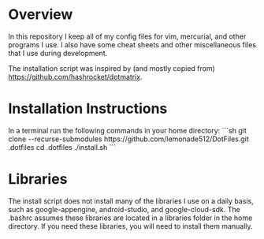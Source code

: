 <h1>Overview</h1>
In this repository I keep all of my config files for vim, mercurial, and other
programs I use. I also have some cheat sheets and other miscellaneous files
that I use during development.

The installation script was inspired by (and mostly copied from) https://github.com/hashrocket/dotmatrix.

<h1>Installation Instructions</h1>
In a terminal run the following commands in your home directory:
```sh
git clone --recurse-submodules https://github.com/lemonade512/DotFiles.git .dotfiles
cd .dotfiles
./install.sh
```

<h1>Libraries</h1>
The install script does not install many of the libraries I use on a daily
basis, such as google-appengine, android-studio, and google-cloud-sdk. The
.bashrc assumes these libraries are located in a libraries folder in the home
directory. If you need these libraries, you will need to install them
manually.
